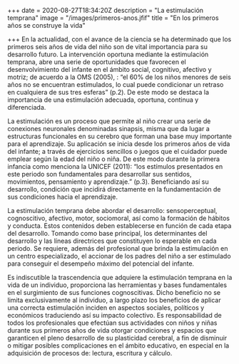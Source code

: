 +++
date = 2020-08-27T18:34:20Z
description = "La estimulación temprana"
image = "/images/primeros-anos.jfif"
title = "En los primeros años se construye la vida"

+++
En la actualidad, con el avance de la ciencia se ha determinado que los primeros seis años de vida del niño son de vital importancia para su desarrollo futuro. La intervención oportuna mediante la estimulación temprana, abre una serie de oportunidades que favorecen el desenvolvimiento del infante en el ámbito social, cognitivo, afectivo y motriz; de acuerdo a la OMS (2005), : “el 60% de los niños menores de seis años no se encuentran estimulados, lo cual puede condicionar un retraso en cualquiera de sus tres esferas” (p.2). De este modo se destaca la importancia de una estimulación adecuada, oportuna, continua y diferenciada.

La estimulación es un proceso que permite al niño crear una serie de conexiones neuronales denominadas sinapsis, misma que da lugar a estructuras funcionales en su cerebro que forman una base muy importante para el aprendizaje. Su aplicación se inicia desde los primeros años de vida del infante; a través de ejercicios sencillos o juegos que el cuidador puede emplear según la edad del niño o niña. De este modo durante la primera infancia como menciona la UNICEF (2011): “los estímulos presentados en este periodo son fundamentales para desarrollar sus sentidos, movimientos, pensamiento y aprendizaje.” (p.3). Beneficiando así su desarrollo, condición que incidirá directamente en la fundamentación de sus condiciones hacia el aprendizaje.

La estimulación temprana debe abordar el desarrollo: sensoperceptual, cognoscitivo, afectivo, motor, sociomoral, así como la formación de hábitos y conducta. Estos contenidos deben establecerse en función de cada etapa del desarrollo. Tomando como base principal, los determinantes del desarrollo y las líneas directrices que constituyen lo esperable en cada periodo. Se requiere, además del profesional que brinda la estimulación en un centro especializado, el accionar de los padres del niño a ser estimulado para conseguir el desempeño máximo del potencial del infante.

Es indiscutible la trascendencia que adquiere la estimulación temprana en la vida de un individuo, proporciona las herramientas y bases fundamentales en el surgimiento de sus funciones cognoscitivas. Dicho beneficio no se limita exclusivamente al individuo, a largo plazo los beneficios de aplicar una correcta estimulación inciden en aspectos sociales, políticos y económicos traduciendo así su impacto colectivo. Es responsabilidad de todos los profesionales que efectúan sus actividades con niños y niñas durante sus primeros años de vida otorgar condiciones y espacios que garanticen el pleno desarrollo de su plasticidad cerebral, a fin de disminuir o mitigar posibles complicaciones en el ámbito educativo, en especial en la adquisición de procesos de: lectura, escritura y cálculo.